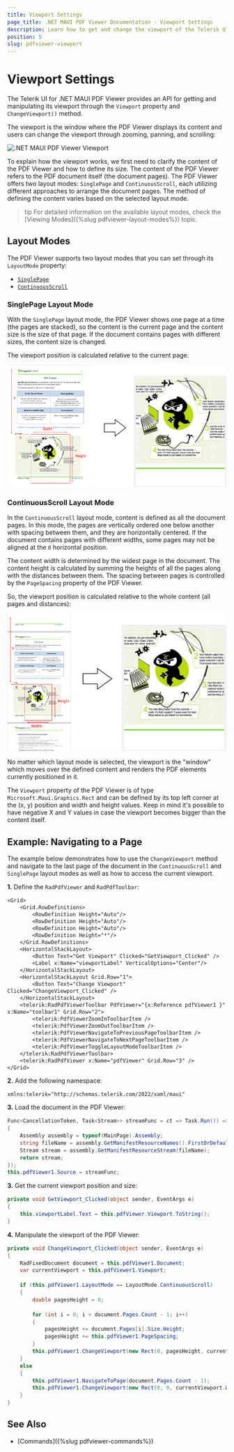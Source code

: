 ```yaml
---
title: Viewport Settings
page_title: .NET MAUI PDF Viewer Documentation - Viewport Settings
description: Learn how to get and change the viewport of the Telerik UI for .NET MAUI PDF Viewer control.
position: 5
slug: pdfviewer-viewport
---
```


# Viewport Settings

The Telerik UI for .NET MAUI PDF Viewer provides an API for getting and manipulating its viewport through the `Viewport` property and `ChangeViewport()` method. 

The viewport is the window where the PDF Viewer displays its content and users can change the viewport through zooming, panning, and scrolling:

![.NET MAUI PDF Viewer Viewport](images/pdfviewer-viewport.gif)

To explain how the viewport works, we first need to clarify the content of the PDF Viewer and how to define its size. The content of the PDF Viewer refers to the PDF document itself (the document pages). The PDF Viewer offers two layout modes: `SinglePage` and `ContinuousScroll`, each utilizing different approaches to arrange the document pages. The method of defining the content varies based on the selected layout mode.

>tip For detailed information on the available layout modes, check the [Viewing Modes]({%slug pdfviewer-layout-modes%}) topic.

## Layout Modes

The PDF Viewer supports two layout modes that you can set through its `LayoutMode` property:

* [`SinglePage`](#singlepage-layout-mode)
* [`ContinuousScroll`](#continuousscroll-layout-mode)

### SinglePage Layout Mode

With the `SinglePage` layout mode, the PDF Viewer shows one page at a time (the pages are stacked), so the content is the current page and the content size is the size of that page. If the document contains pages with different sizes, the content size is changed.

The viewport position is calculated relative to the current page.

![.NET MAUI PDF Viewer Single Page Layout Mode](images/pdfviewer-viewport-singlepage.png)

### ContinuousScroll Layout Mode

In the `ContinuousScroll` layout mode, content is defined as all the document pages. In this mode, the pages are vertically ordered one below another with spacing between them, and they are horizontally centered. If the document contains pages with different widths, some pages may not be aligned at the `0` horizontal position.

The content width is determined by the widest page in the document. The content height is calculated by summing the heights of all the pages along with the distances between them. The spacing between pages is controlled by the `PageSpacing` property of the PDF Viewer.

So, the viewport position is calculated relative to the whole content (all pages and distances):

![.NET MAUI PdfViewer Continuous Scroll Layout Mode](images/pdfviewer-viewport-continuous.png)

No matter which layout mode is selected, the viewport is the "window" which moves over the defined content and renders the PDF elements currently positioned in it.

The `Viewport` property of the PDF Viewer is of type `Microsoft.Maui.Graphics.Rect` and can be defined by its top left corner at the (x, y) position and width and height values. Keep in mind it's possible to have negative X and Y values in case the viewport becomes bigger than the content itself.

## Example: Navigating to a Page 

The example below demonstrates how to use the `ChangeViewport` method and navigate to the last page of the document in the `ContinuousScroll` and `SinglePage` layout modes as well as how to access the current viewport.

**1.** Define the `RadPdfViewer` and `RadPdfToolbar`:

```XAML
<Grid>
    <Grid.RowDefinitions>
        <RowDefinition Height="Auto"/>
        <RowDefinition Height="Auto"/>
        <RowDefinition Height="Auto"/>
        <RowDefinition Height="*"/>
    </Grid.RowDefinitions>
    <HorizontalStackLayout>
        <Button Text="Get Viewport" Clicked="GetViewport_Clicked" />
        <Label x:Name="viewportLabel" VerticalOptions="Center"/>
    </HorizontalStackLayout>
    <HorizontalStackLayout Grid.Row="1">
        <Button Text="Change Viewport" Clicked="ChangeViewport_Clicked" />
    </HorizontalStackLayout>
    <telerik:RadPdfViewerToolbar PdfViewer="{x:Reference pdfViewer1 }" x:Name="toolbar1" Grid.Row="2">
        <telerik:PdfViewerZoomInToolbarItem />
        <telerik:PdfViewerZoomOutToolbarItem />
        <telerik:PdfViewerNavigateToPreviousPageToolbarItem />
        <telerik:PdfViewerNavigateToNextPageToolbarItem />
        <telerik:PdfViewerToggleLayoutModeToolbarItem />
    </telerik:RadPdfViewerToolbar>
    <telerik:RadPdfViewer x:Name="pdfViewer" Grid.Row="3" />
</Grid>
```

**2.** Add the following namespace:

```XAML
xmlns:telerik="http://schemas.telerik.com/2022/xaml/maui"
```

**3.** Load the document in the PDF Viewer:

```C#
Func<CancellationToken, Task<Stream>> streamFunc = ct => Task.Run(() =>
{
    Assembly assembly = typeof(MainPage).Assembly;
    string fileName = assembly.GetManifestResourceNames().FirstOrDefault(n => n.Contains("pdf-overview.pdf"));
    Stream stream = assembly.GetManifestResourceStream(fileName);
    return stream;
});
this.pdfViewer1.Source = streamFunc;
```

**3.** Get the current viewport position and size:

```C#
private void GetViewport_Clicked(object sender, EventArgs e)
{
    this.viewportLabel.Text = this.pdfViewer.Viewport.ToString();
}
```

**4.** Manipulate the viewport of the PDF Viewer:

```C#
private void ChangeViewport_Clicked(object sender, EventArgs e)
{
    RadFixedDocument document = this.pdfViewer1.Document;
    var currentViewport = this.pdfViewer1.Viewport;

    if (this.pdfViewer1.LayoutMode == LayoutMode.ContinuousScroll)
    {
        double pagesHeight = 0;

        for (int i = 0; i < document.Pages.Count - 1; i++)
        {
            pagesHeight += document.Pages[i].Size.Height;
            pagesHeight += this.pdfViewer1.PageSpacing;
        }
        this.pdfViewer1.ChangeViewport(new Rect(0, pagesHeight, currentViewport.Width, currentViewport.Height));
    }
    else
    {
        this.pdfViewer1.NavigateToPage(document.Pages.Count - 1);
        this.pdfViewer1.ChangeViewport(new Rect(0, 0, currentViewport.Width, currentViewport.Height));
    }
}
```

## See Also

- [Commands]({%slug pdfviewer-commands%})
